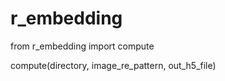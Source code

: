 # r_embedding


from r_embedding import compute


compute(directory, image_re_pattern, out_h5_file)
